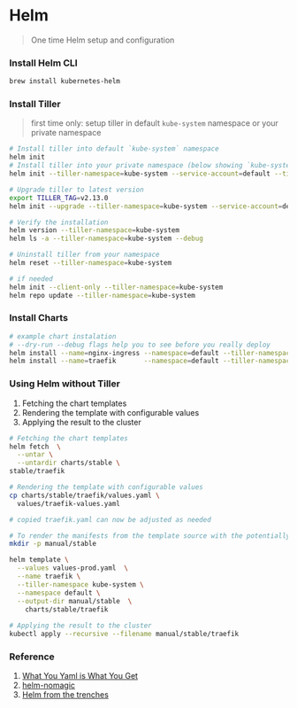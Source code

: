 # Helm

> One time Helm setup and configuration


### Install Helm CLI
```bash
brew install kubernetes-helm
```

### Install Tiller

> first time only: setup tiller in default `kube-system` namespace or your private namespace

```bash
# Install tiller into default `kube-system` namespace
helm init
# Install tiller into your private namespace (below showing `kube-system` namespace, but it could be any of your namespaces)
helm init --tiller-namespace=kube-system --service-account=default --tiller-image=gcr.io/kubernetes-helm/tiller:v2.13.0

# Upgrade tiller to latest version
export TILLER_TAG=v2.13.0
helm init --upgrade --tiller-namespace=kube-system --service-account=default --tiller-image=gcr.io/kubernetes-helm/tiller:$TILLER_TAG

# Verify the installation
helm version --tiller-namespace=kube-system
helm ls -a --tiller-namespace=kube-system --debug

# Uninstall tiller from your namespace
helm reset --tiller-namespace=kube-system 

# if needed
helm init --client-only --tiller-namespace=kube-system 
helm repo update --tiller-namespace=kube-system 
``` 

### Install Charts

```bash
# example chart instalation 
# --dry-run --debug flags help you to see before you really deploy
helm install --name=nginx-ingress --namespace=default --tiller-namespace=kube-system  ./charts-master/incubator/nginx-ingress
helm install --name=traefik       --namespace=default --tiller-namespace=kube-system  -f  traefik-values.yaml stable/traefik
```

### Using Helm without Tiller

1. Fetching the chart templates
2. Rendering the template with configurable values
3. Applying the result to the cluster

```bash
# Fetching the chart templates
helm fetch  \
  --untar \
  --untardir charts/stable \
stable/traefik

# Rendering the template with configurable values
cp charts/stable/traefik/values.yaml \
  values/traefik-values.yaml

# copied traefik.yaml can now be adjusted as needed

# To render the manifests from the template source with the potentially edited values file:
mkdir -p manual/stable

helm template \
  --values values-prod.yaml  \
  --name traefik \
  --tiller-namespace kube-system \
  --namespace default \
  --output-dir manual/stable  \
    charts/stable/traefik
    
# Applying the result to the cluster
kubectl apply --recursive --filename manual/stable/traefik
```

### Reference
1. [What You Yaml is What You Get](https://blog.giantswarm.io/what-you-yaml-is-what-you-get/)
2. [helm-nomagic](https://github.com/giantswarm/helm-nomagic)
3. [Helm from the trenches](https://hackernoon.com/helm-from-the-trenches-17f87859ee47)
